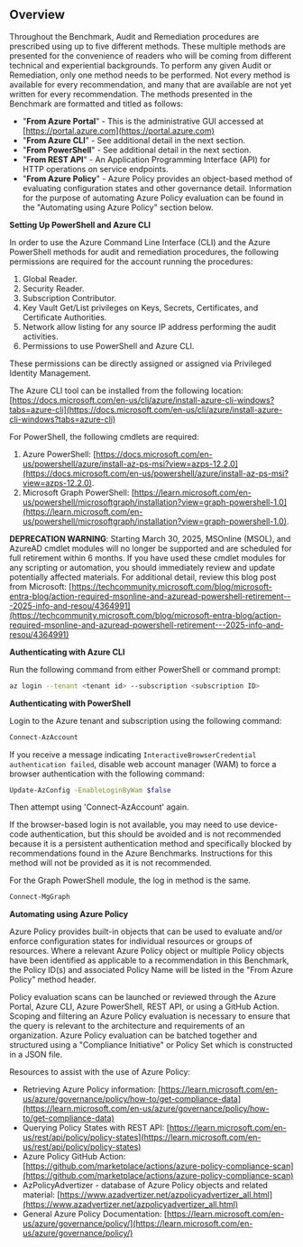## Overview

Throughout the Benchmark, Audit and Remediation procedures are prescribed using up to five different methods. These multiple methods are presented for the convenience of readers who will be coming from different technical and experiential backgrounds. To perform any given Audit or Remediation, only one method needs to be performed. Not every method is available for every recommendation, and many that are available are not yet written for every recommendation. The methods presented in the Benchmark are formatted and titled as follows:
- "**From Azure Portal**" - This is the administrative GUI accessed at [https://portal.azure.com](https://portal.azure.com)
- "**From Azure CLI**" - See additional detail in the next section.
- "**From PowerShell**" - See additional detail in the next section.
- "**From REST API**" - An Application Programming Interface (API) for HTTP operations on service endpoints.
- "**From Azure Policy**" - Azure Policy provides an object-based method of evaluating configuration states and other governance detail. Information for the purpose of automating Azure Policy evaluation can be found in the "Automating using Azure Policy" section below.

**Setting Up PowerShell and Azure CLI**

In order to use the Azure Command Line Interface (CLI) and the Azure PowerShell methods for audit and remediation procedures, the following permissions are required for the account running the procedures:

1. Global Reader.
2. Security Reader.
3. Subscription Contributor.
4. Key Vault Get/List privileges on Keys, Secrets, Certificates, and Certificate Authorities.
5. Network allow listing for any source IP address performing the audit activities.
6. Permissions to use PowerShell and Azure CLI.

These permissions can be directly assigned or assigned via Privileged Identity Management.

The Azure CLI tool can be installed from the following location: [https://docs.microsoft.com/en-us/cli/azure/install-azure-cli-windows?tabs=azure-cli](https://docs.microsoft.com/en-us/cli/azure/install-azure-cli-windows?tabs=azure-cli)

For PowerShell, the following cmdlets are required:

1. Azure PowerShell: [https://docs.microsoft.com/en-us/powershell/azure/install-az-ps-msi?view=azps-12.2.0](https://docs.microsoft.com/en-us/powershell/azure/install-az-ps-msi?view=azps-12.2.0).
2. Microsoft Graph PowerShell: [https://learn.microsoft.com/en-us/powershell/microsoftgraph/installation?view=graph-powershell-1.0](https://learn.microsoft.com/en-us/powershell/microsoftgraph/installation?view=graph-powershell-1.0).

**DEPRECATION WARNING**: Starting March 30, 2025, MSOnline (MSOL), and AzureAD cmdlet modules will no longer be supported and are scheduled for full retirement within 6 months. If you have used these cmdlet modules for any scripting or automation, you should immediately review and update potentially affected materials. For additional detail, review this blog post from Microsoft: [https://techcommunity.microsoft.com/blog/microsoft-entra-blog/action-required-msonline-and-azuread-powershell-retirement---2025-info-and-resou/4364991](https://techcommunity.microsoft.com/blog/microsoft-entra-blog/action-required-msonline-and-azuread-powershell-retirement---2025-info-and-resou/4364991)

**Authenticating with Azure CLI**

Run the following command from either PowerShell or command prompt:

```bash
az login --tenant <tenant id> --subscription <subscription ID>
```

**Authenticating with PowerShell**

Login to the Azure tenant and subscription using the following command:

```bash
Connect-AzAccount
```

If you receive a message indicating `InteractiveBrowserCredential authentication failed`, disable web account manager (WAM) to force a browser authentication with the following command:

```bash
Update-AzConfig -EnableLoginByWam $false
```

Then attempt using 'Connect-AzAccount' again.

If the browser-based login is not available, you may need to use device-code authentication, but this should be avoided and is not recommended because it is a persistent authentication method and specifically blocked by recommendations found in the Azure Benchmarks. Instructions for this method will not be provided as it is not recommended.

For the Graph PowerShell module, the log in method is the same.

```bash
Connect-MgGraph
```

**Automating using Azure Policy**

Azure Policy provides built-in objects that can be used to evaluate and/or enforce configuration states for individual resources or groups of resources. Where a relevant Azure Policy object or multiple Policy objects have been identified as applicable to a recommendation in this Benchmark, the Policy ID(s) and associated Policy Name will be listed in the "From Azure Policy" method header.

Policy evaluation scans can be launched or reviewed through the Azure Portal, Azure CLI, Azure PowerShell, REST API, or using a GitHub Action. Scoping and filtering an Azure Policy evaluation is necessary to ensure that the query is relevant to the architecture and requirements of an organization. Azure Policy evaluation can be batched together and structured using a "Compliance Initiative" or Policy Set which is constructed in a JSON file.

Resources to assist with the use of Azure Policy:
- Retrieving Azure Policy information: [https://learn.microsoft.com/en-us/azure/governance/policy/how-to/get-compliance-data](https://learn.microsoft.com/en-us/azure/governance/policy/how-to/get-compliance-data)
- Querying Policy States with REST API: [https://learn.microsoft.com/en-us/rest/api/policy/policy-states](https://learn.microsoft.com/en-us/rest/api/policy/policy-states)
- Azure Policy GitHub Action: [https://github.com/marketplace/actions/azure-policy-compliance-scan](https://github.com/marketplace/actions/azure-policy-compliance-scan)
- AzPolicyAdvertizer - database of Azure Policy objects and related material: [https://www.azadvertizer.net/azpolicyadvertizer_all.html](https://www.azadvertizer.net/azpolicyadvertizer_all.html)
- General Azure Policy Documentation: [https://learn.microsoft.com/en-us/azure/governance/policy/](https://learn.microsoft.com/en-us/azure/governance/policy/)
